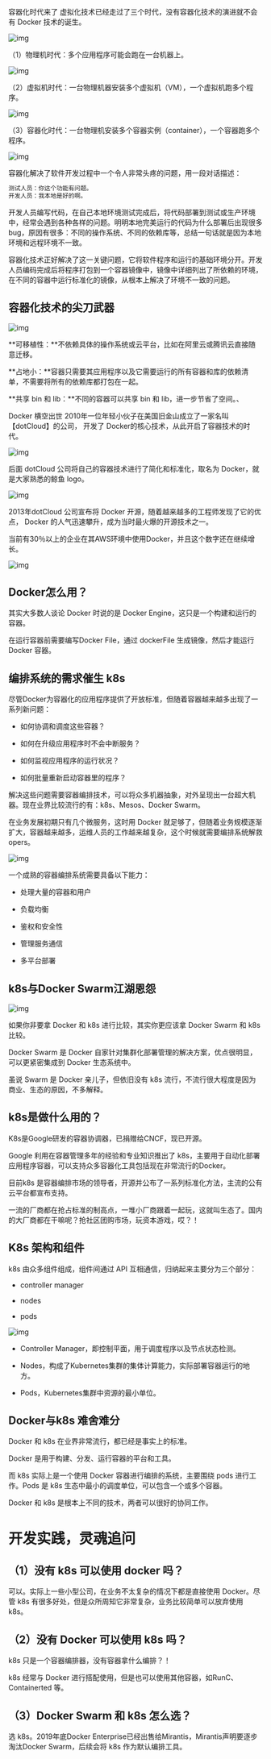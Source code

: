 容器化时代来了
虚拟化技术已经走过了三个时代，没有容器化技术的演进就不会有 Docker 技术的诞生。

![img](https://img-blog.csdnimg.cn/img_convert/475e24c31d2da93680b96d2a7336d2c4.webp?x-oss-process=image/format,png)

（1）物理机时代：多个应用程序可能会跑在一台机器上。

![img](https://img-blog.csdnimg.cn/img_convert/0916b7628e07d602557ce535ef2c0c8c.webp?x-oss-process=image/format,png)

（2）虚拟机时代：一台物理机器安装多个虚拟机（VM），一个虚拟机跑多个程序。

![img](https://img-blog.csdnimg.cn/img_convert/248a1b507d97b7eb18679ffcb032fa2f.webp?x-oss-process=image/format,png)

（3）容器化时代：一台物理机安装多个容器实例（container），一个容器跑多个程序。

![img](https://img-blog.csdnimg.cn/img_convert/b80e797e98cc00de987783f7f00dcca7.webp?x-oss-process=image/format,png)

容器化解决了软件开发过程中一个令人非常头疼的问题，用一段对话描述：

```tex
测试人员：你这个功能有问题。
开发人员：我本地是好的啊。
```

开发人员编写代码，在自己本地环境测试完成后，将代码部署到测试或生产环境中，经常会遇到各种各样的问题。明明本地完美运行的代码为什么部署后出现很多 bug，原因有很多：不同的操作系统、不同的依赖库等，总结一句话就是因为本地环境和远程环境不一致。

容器化技术正好解决了这一关键问题，它将软件程序和运行的基础环境分开。开发人员编码完成后将程序打包到一个容器镜像中，镜像中详细列出了所依赖的环境，在不同的容器中运行标准化的镜像，从根本上解决了环境不一致的问题。

## 容器化技术的尖刀武器

![img](https://img-blog.csdnimg.cn/img_convert/b83e00ea4e5c2944ffa60399b9e305d6.webp?x-oss-process=image/format,png)

**可移植性：**不依赖具体的操作系统或云平台，比如在阿里云或腾讯云直接随意迁移。

**占地小：**容器只需要其应用程序以及它需要运行的所有容器和库的依赖清单，不需要将所有的依赖库都打包在一起。

**共享 bin 和 lib：**不同的容器可以共享 bin 和 lib，进一步节省了空间。、



Docker 横空出世
2010年一位年轻小伙子在美国旧金山成立了一家名叫【dotCloud】的公司， 开发了 Docker的核心技术，从此开启了容器技术的时代。

![img](https://img-blog.csdnimg.cn/img_convert/bb90d09ed21539b87b564db009daddfc.webp?x-oss-process=image/format,png)

后面 dotCloud 公司将自己的容器技术进行了简化和标准化，取名为 Docker，就是大家熟悉的鲸鱼 logo。

![img](https://img-blog.csdnimg.cn/img_convert/6252c0fe1be97e4026c5f2528947ec00.webp?x-oss-process=image/format,png)

2013年dotCloud 公司宣布将 Docker 开源，随着越来越多的工程师发现了它的优点， Docker 的人气迅速攀升，成为当时最火爆的开源技术之一。

当前有30％以上的企业在其AWS环境中使用Docker，并且这个数字还在继续增长。

![img](https://img-blog.csdnimg.cn/img_convert/f257f550dec36c0ded57803b917d18b8.webp?x-oss-process=image/format,png)

## Docker怎么用？

其实大多数人谈论 Docker 时说的是 Docker Engine，这只是一个构建和运行的容器。

在运行容器前需要编写Docker File，通过 dockerFile 生成镜像，然后才能运行 Docker 容器。

## 编排系统的需求催生 k8s

尽管Docker为容器化的应用程序提供了开放标准，但随着容器越来越多出现了一系列新问题：

- 如何协调和调度这些容器？

- 如何在升级应用程序时不会中断服务？
- 如何监视应用程序的运行状况？
- 如何批量重新启动容器里的程序？

解决这些问题需要容器编排技术，可以将众多机器抽象，对外呈现出一台超大机器。现在业界比较流行的有：k8s、Mesos、Docker Swarm。

在业务发展初期只有几个微服务，这时用 Docker 就足够了，但随着业务规模逐渐扩大，容器越来越多，运维人员的工作越来越复杂，这个时候就需要编排系统解救opers。

![img](https://img-blog.csdnimg.cn/img_convert/ff0846c78c24966c89741b4190434a72.webp?x-oss-process=image/format,png)


一个成熟的容器编排系统需要具备以下能力：

- 处理大量的容器和用户

- 负载均衡

- 鉴权和安全性

- 管理服务通信

- 多平台部署


## k8s与Docker Swarm江湖恩怨

![img](https://img-blog.csdnimg.cn/img_convert/6dd476286a3288ee8ffd6e8411198c56.webp?x-oss-process=image/format,png)


如果你非要拿 Docker 和 k8s 进行比较，其实你更应该拿 Docker Swarm 和 k8s 比较。

Docker Swarm 是 Docker 自家针对集群化部署管理的解决方案，优点很明显，可以更紧密集成到 Docker 生态系统中。

虽说 Swarm 是 Docker 亲儿子，但依旧没有 k8s 流行，不流行很大程度是因为商业、生态的原因，不多解释。

## k8s是做什么用的？

K8s是Google研发的容器协调器，已捐赠给CNCF，现已开源。

Google 利用在容器管理多年的经验和专业知识推出了 k8s，主要用于自动化部署应用程序容器，可以支持众多容器化工具包括现在非常流行的Docker。

目前k8s 是容器编排市场的领导者，开源并公布了一系列标准化方法，主流的公有云平台都宣布支持。

一流的厂商都在抢占标准的制高点，一堆小厂商跟着一起玩，这就叫生态了。国内的大厂商都在干嘛呢？抢社区团购市场，玩资本游戏，哎？！

## K8s 架构和组件

k8s 由众多组件组成，组件间通过 API 互相通信，归纳起来主要分为三个部分：

- controller manager

- nodes

- pods


![img](https://img-blog.csdnimg.cn/img_convert/19c66ce802fc42e19cfbe2e52a07f3c7.webp?x-oss-process=image/format,png)

- Controller Manager，即控制平面，用于调度程序以及节点状态检测。
- Nodes，构成了Kubernetes集群的集体计算能力，实际部署容器运行的地方。

- Pods，Kubernetes集群中资源的最小单位。


## Docker与k8s 难舍难分

Docker 和 k8s 在业界非常流行，都已经是事实上的标准。

Docker 是用于构建、分发、运行容器的平台和工具。

而 k8s 实际上是一个使用 Docker 容器进行编排的系统，主要围绕 pods 进行工作。Pods 是 k8s 生态中最小的调度单位，可以包含一个或多个容器。

Docker 和 k8s 是根本上不同的技术，两者可以很好的协同工作。

# 开发实践，灵魂追问

## （1）没有 k8s 可以使用 docker 吗？

可以。实际上一些小型公司，在业务不太复杂的情况下都是直接使用 Docker。尽管 k8s 有很多好处，但是众所周知它非常复杂，业务比较简单可以放弃使用 k8s。

## （2）没有 Docker 可以使用 k8s 吗？

k8s 只是一个容器编排器，没有容器拿什么编排？！

k8s 经常与 Docker 进行搭配使用，但是也可以使用其他容器，如RunC、Containerted 等。

## （3）Docker Swarm 和 k8s 怎么选？

选 k8s。2019年底Docker Enterprise已经出售给Mirantis，Mirantis声明要逐步淘汰Docker Swarm，后续会将 k8s 作为默认编排工具。

